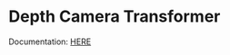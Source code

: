 # Depth Camera Transformer

Documentation: [HERE](https://mrfade.github.io/oop-project/docs/index.html)
